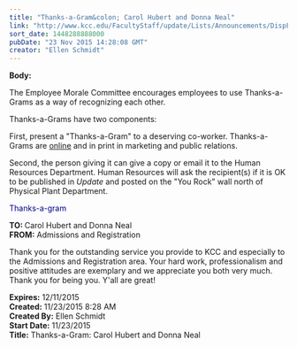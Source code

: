 ```yaml
---
title: "Thanks-a-Gram&colon; Carol Hubert and Donna Neal"
link: "http://www.kcc.edu/FacultyStaff/update/Lists/Announcements/DispForm.aspx?ID=2092"
sort_date: 1448288888000
pubDate: "23 Nov 2015 14:28:08 GMT"
creator: "Ellen Schmidt"
---
```


<div><b>Body:</b> <div class="ExternalClassB668322ABF994468AD9C04324E5817F3"><p>​The Employee Morale Committee encourages employees to use Thanks-a-Grams as a way of recognizing each other. </p>
<p>Thanks-a-Grams have two components:</p>
<p>First, present a &quot;Thanks-a-Gram&quot; to a deserving co-worker. Thanks-a-Grams are <a href="/FacultyStaff/documents/thanksagram.pdf">online</a> and in print in marketing and public relations.</p>
<p>Second, the person giving it can give a copy or email it to the Human Resources Department. Human Resources will ask the recipient(s) if it is OK to be published in <em>Update</em> and posted on the &quot;You Rock&quot; wall north of Physical Plant Department.</p>
<p style="color:darkblue">Thanks-a-gram</p>
<p><strong>TO: </strong>Carol Hubert and Donna Neal<br /><strong>FROM:</strong> Admissions and Registration</p>
<p>Thank you for the outstanding service you provide to KCC and especially to the Admissions and Registration area. Your hard work, professionalism and positive attitudes are exemplary and we appreciate you both very much. Thank you for being you. Y'all are great!</p></div></div>
<div><b>Expires:</b> 12/11/2015</div>
<div><b>Created:</b> 11/23/2015 8:28 AM</div>
<div><b>Created By:</b> Ellen Schmidt</div>
<div><b>Start Date:</b> 11/23/2015</div>
<div><b>Title:</b> Thanks-a-Gram: Carol Hubert and Donna Neal</div>
